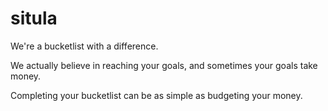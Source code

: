 # situla
We're a bucketlist with a difference.

We actually believe in reaching your goals, and sometimes your goals take money.

Completing your bucketlist can be as simple as budgeting your money.

